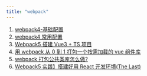```yaml
---
title: "webpack"
---
```


<ol>
    <li>
    <a href="https://blog.csdn.net/mmjinglin/article/details/83062135?utm_term=vendor%E8%AE%BE%E7%BD%AEwebpack4&utm_medium=distribute.pc_aggpage_search_result.none-task-blog-2~all~sobaiduweb~default-0-83062135&spm=3001.4430" target="_blank" >
webpack4-基础配置
</a>
    </li>
    <li>
    <a href="https://blog.csdn.net/weixin_34186931/article/details/88009824?utm_term=vendor%E8%AE%BE%E7%BD%AEwebpack4&utm_medium=distribute.pc_aggpage_search_result.none-task-blog-2~all~sobaiduweb~default-1-88009824&spm=3001.4430" target="_blank" >
webpack4 常用配置
</a>
    </li>
    <li>
    <a href="https://blog.csdn.net/lgno2/article/details/116457524?ops_request_misc=%257B%2522request%255Fid%2522%253A%2522164195562816780357235870%2522%252C%2522scm%2522%253A%252220140713.130102334.pc%255Fblog.%2522%257D&request_id=164195562816780357235870&biz_id=0&utm_medium=distribute.pc_search_result.none-task-blog-2~blog~first_rank_ecpm_v1~rank_v31_ecpm-2-116457524.nonecase&utm_term=webpack&spm=1018.2226.3001.4450" target="_blank" >
Webpack5 搭建 Vue3 + TS 项目
</a>
    </li>
    <li>
    <a href="https://juejin.cn/post/6932736907830886413" target="_blank" >
用 webpack 从 0 到 1 打包一个按需加载的 vue 组件库
</a>
    </li>
    <li>
    <a href="https://juejin.cn/post/6920543483908325383" target="_blank" >
webpack 打包公共类库怎么做?
</a>
    </li>
    <li>
    <a href="https://juejin.cn/post/6942251233868513293" target="_blank" >
 Webpack5 实践】搭建好用 React 开发环境(The Last)
</a>
    </li>
</ol>

